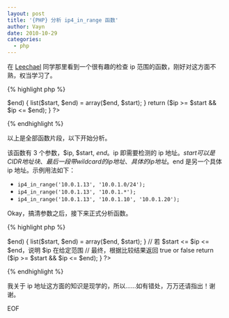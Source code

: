 ```yaml
---
layout: post
title: '{PHP} 分析 ip4_in_range 函数'
author: Vayn
date: 2010-10-29
categories:
  - php
---
```


在 [Leechael](http://yan-yan.info) 同学那里看到一个很有趣的检查 ip 范围的函数，刚好对这方面不熟，权当学习了。

{% highlight php %}
<?php
function ip4_in_range ($ip, $start, $end = null) {
    if (func_num_args() === 2) {
        if (strpos($start, '*') !== false) {
            $end = str_replace('*', '255', $start);
            $start = str_replace('*', 0, $start);
        } elseif (strpos($start, '/') !== false) {
            $ip_dec = ip2long($ip);
            list($range, $netmask) = explode('/', $start);
            $netmask_dec = ~ (pow(2, (32 - intval($netmask))) - 1);
            $range_dec = ip2long($range);
            return (($ip_dec & $netmask_dec) === ($range_dec & $netmask_dec));
        } else {
            trigger_error('ip4_in_range: Parameter $start maybe in invalid format.');
            return false;
        }
    }
    extract(array_map(function ($ip) {
        return (float) sprintf("%u", ip2long($ip));
    }, compact('ip', 'start', 'end')));
    if ($start > $end) {
        list($start, $end) = array($end, $start);
    }
    return ($ip >= $start && $ip <= $end);
}
?>
{% endhighlight %}

以上是全部函数片段，以下开始分析。

该函数有 3 个参数，$ip, $start, $end。$ip 即需要检测的 ip 地址。$start 可以是 CIDR 地址块、最后一段带 wildcard 的 ip 地址、具体的 ip 地址。$end 是另一个具体 ip 地址。示例用法如下：

+ `ip4_in_range('10.0.1.13', '10.0.1.0/24');`
+ `ip4_in_range('10.0.1.13', '10.0.1.*');`
+ `ip4_in_range('10.0.1.13', '10.0.1.10', '10.0.1.20');`

Okay，搞清参数之后，接下来正式分析函数。

{% highlight php %}
<?php
function ip4_in_range ($ip, $start, $end = null) {
    if (func_num_args() === 2) { // 传入 2 个参数的情况
        if (strpos($start, '*') !== false) { // 传入的 $start 是 wildcard 的情况
            // 将最后一段的 wildcard 换成 255
            $end = str_replace('*', '255', $start);

            // 将最后一段的 wildcard 换成 0
            // 这样就构成了一个合法的 ip 范围
            $start = str_replace('*', 0, $start);
        } elseif (strpos($start, '/') !== false) { // 传入的 $start 是 CIDR 地址块的情况
            // 将 $ip 转换为整数
            $ip_dec = ip2long($ip);

            // 把 $start 分为 $range 和 $netmask（掩码） 两部分
            list($range, $netmask) = explode('/', $start);

            // 把 CIDR 形式的 $netmask 用 intval 转换（我觉得好像没必要）
            // 然后用公式 2^(32-netmask)-1 算出不可用的范围（我觉得应该减2，Hmm）http://goo.gl/VWfS
            // 再用位运算符 ~ 按位非，获得反值（这块不明白，求解）
            // 最后获得了 netmask
            $netmask_dec = ~ (pow(2, (32 - intval($netmask))) - 1);

            // 把 $range 也转换成整数形式
            $range_dec = ip2long($range);

            // 将 ip 地址与 netmask 做与运算，同时 range 也与 netmask 做与运算
            // 这样我们得到两个网络标识，将这两个网络标识做比较
            // 如果相同，说明 ip 与 range 在一个网络段，否则不在
            // 根据比较结果返回 true 或 false 
            return (($ip_dec & $netmask_dec) === ($range_dec & $netmask_dec));
        } else {
            // 此处略过
            trigger_error('ip4_in_range: Parameter $start maybe in invalid format.');
            return false;
        }
    }
    // 此处接传入指定 ip 作为 $start 和 $end 以及 wildcard 的情况
    // 看起来有点复杂，从内到外分析好了
    //
    // 首先创造一个匿名函数，用来返回整数形式 ip 地址的浮点数
    // 再用 compact 创造一个关联数组，三个元素分别为 $ip, $start, $end
    // 然后用 array_map 分别将其换为浮点整数
    // 最后用 extract 把三个元素还原为 $ip, $start, $end
    extract(array_map(function ($ip) {
        return (float) sprintf("%u", ip2long($ip));
    }, compact('ip', 'start', 'end')));

    // 如果 $start 比 $end 大就把两者倒过来
    if ($start > $end) {
        list($start, $end) = array($end, $start);
    }

    // 若 $start <= $ip <= $end，说明 $ip 在给定范围
    // 最终，根据比较结果返回 true or false
    return ($ip >= $start && $ip <= $end);
}
?>
{% endhighlight %}

我关于 ip 地址这方面的知识是现学的，所以……如有错处，万万还请指出！谢谢。

EOF